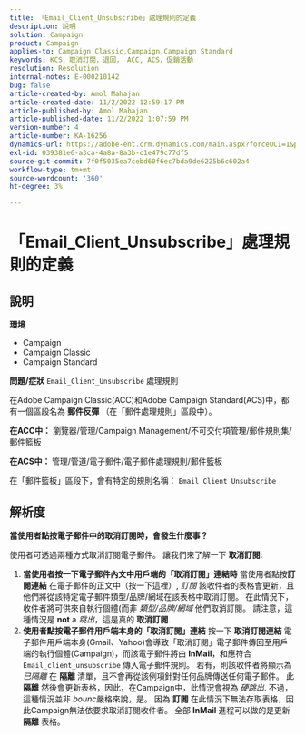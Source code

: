 ```yaml
---
title: 「Email_Client_Unsubscribe」處理規則的定義
description: 說明
solution: Campaign
product: Campaign
applies-to: Campaign Classic,Campaign,Campaign Standard
keywords: KCS，取消訂閱，退回， ACC, ACS，促銷活動
resolution: Resolution
internal-notes: E-000210142
bug: false
article-created-by: Amol Mahajan
article-created-date: 11/2/2022 12:59:17 PM
article-published-by: Amol Mahajan
article-published-date: 11/2/2022 1:07:59 PM
version-number: 4
article-number: KA-16256
dynamics-url: https://adobe-ent.crm.dynamics.com/main.aspx?forceUCI=1&pagetype=entityrecord&etn=knowledgearticle&id=421b7525-ae5a-ed11-9561-6045bd006a22
exl-id: 039381e6-a3ca-4a8a-8a3b-c1e479c77df5
source-git-commit: 7f0f5035ea7cebd60f6ec7bda9de6225b6c602a4
workflow-type: tm+mt
source-wordcount: '360'
ht-degree: 3%

---
```


# 「Email_Client_Unsubscribe」處理規則的定義

## 說明

<b>環境</b>
- Campaign
- Campaign Classic
- Campaign Standard

<b>問題/症狀</b>
`Email_Client_Unsubscribe` 處理規則

在Adobe Campaign Classic(ACC)和Adobe Campaign Standard(ACS)中，都有一個區段名為 <b>郵件反彈</b> （在「郵件處理規則」區段中）。

<b>在ACC中：</b> 瀏覽器/管理/Campaign Management/不可交付項管理/郵件規則集/郵件籃板

<b>在ACS中： </b>管理/管道/電子郵件/電子郵件處理規則/郵件籃板

在「郵件籃板」區段下，會有特定的規則名稱： `Email_Client_Unsubscribe`


## 解析度


<b>當使用者點按電子郵件中的取消訂閱時，會發生什麼事？</b>

使用者可透過兩種方式取消訂閱電子郵件。 讓我們來了解一下 <b>取消訂閱</b>:

1. <b>當使用者按一下電子郵件內文中用戶端的「取消訂閱」連結時</b>
當使用者點按<b>訂閱連結</b> 在電子郵件的正文中（按一下這裡）, *訂閱* 該收件者的表格會更新，且他們將從該特定電子郵件類型/品牌/網域在該表格中取消訂閱。 在此情況下，收件者將可供來自執行個體(而非 *類型/品牌/網域* 他們取消訂閱。 請注意，這種情況是 <b>not</b> a *跳出*，這是真的 <b>取消訂閱</b>.
2. <b>使用者點按電子郵件用戶端本身的「取消訂閱」連結</b>
按一下 <b>取消訂閱連結</b> 電子郵件用戶端本身(Gmail、Yahoo)會導致「取消訂閱」電子郵件傳回至用戶端的執行個體(Campaign)，而該電子郵件將由 <b>InMail</b>，和應符合 `Email_client_unsubscribe` 傳入電子郵件規則。 若有，則該收件者將顯示為 *已隔離* 在 <b>隔離</b> 清單，且不會再從該例項針對任何品牌傳送任何電子郵件。 此 <b>隔離</b> 然後會更新表格，因此，在Campaign中，此情況會視為 *硬跳出*. 不過，這種情況並非 *bounc*&#x200B;嚴格來說，是。 因為 <b>訂閱</b> 在此情況下無法存取表格，因此Campaign無法依要求取消訂閱收件者。 全部 <b>InMail</b> 進程可以做的是更新 <b>隔離</b> 表格。
